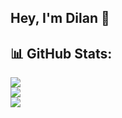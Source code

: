 ## Hey, I'm Dilan 👋

## 📊 GitHub Stats:
![](https://github-readme-stats.vercel.app/api?username=Dilanpc&theme=radical&hide_border=false&include_all_commits=false&count_private=false)<br/>
![](https://github-readme-streak-stats.herokuapp.com/?user=Dilanpc&theme=radical&hide_border=false)<br/>
![](https://github-readme-stats.vercel.app/api/top-langs/?username=Dilanpc&theme=radical&hide_border=false&include_all_commits=false&count_private=false&layout=compact)


<!-- Proudly created with GPRM ( https://gprm.itsvg.in ) -->
